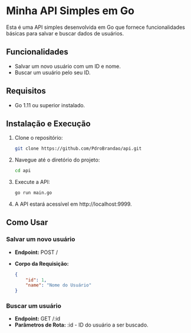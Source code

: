 # Minha API Simples em Go

Esta é uma API simples desenvolvida em Go que fornece funcionalidades básicas para salvar e buscar dados de usuários.

## Funcionalidades

- Salvar um novo usuário com um ID e nome.
- Buscar um usuário pelo seu ID.

## Requisitos

- Go 1.11 ou superior instalado.

## Instalação e Execução

1. Clone o repositório:

    ```bash
    git clone https://github.com/PdroBrandao/api.git
    ```

2. Navegue até o diretório do projeto:

    ```bash
    cd api
    ```

3. Execute a API:

    ```bash
    go run main.go
    ```

4. A API estará acessível em http://localhost:9999.

## Como Usar

### Salvar um novo usuário

- **Endpoint:** POST /
- **Corpo da Requisição:**

    ```json
    {
        "id": 1,
        "name": "Nome do Usuário"
    }
    ```

### Buscar um usuário

- **Endpoint:** GET /:id
- **Parâmetros de Rota:** :id - ID do usuário a ser buscado.
